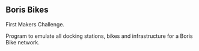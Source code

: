 ## Boris Bikes

First Makers Challenge.

Program to emulate all docking stations, bikes and infrastructure for a Boris Bike network.
